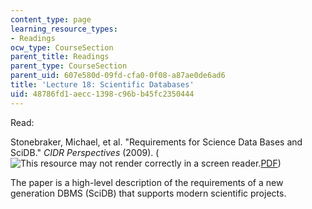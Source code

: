 ```yaml
---
content_type: page
learning_resource_types:
- Readings
ocw_type: CourseSection
parent_title: Readings
parent_type: CourseSection
parent_uid: 607e580d-09fd-cfa0-0f08-a87ae0de6ad6
title: 'Lecture 18: Scientific Databases'
uid: 48786fd1-aecc-1398-c96b-b45fc2350444
---
```


Read:

Stonebraker, Michael, et al. "Requirements for Science Data Bases and SciDB." _CIDR Perspectives_ (2009). (![This resource may not render correctly in a screen reader.](/images/inacessible.gif)[PDF](http://www-db.cs.wisc.edu/cidr/cidr2009/Paper_26.pdf))

The paper is a high-level description of the requirements of a new generation DBMS (SciDB) that supports modern scientific projects.